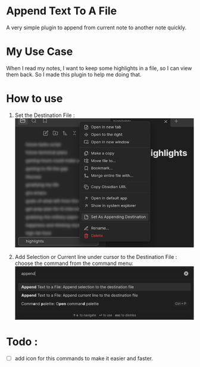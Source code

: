 # Append Text To A File
A very simple plugin to append from current note to another note quickly.

# My Use Case
When I read my notes, I want to keep some highlights in a file, so I can view them back. So I made this plugin to help me doing that.

# How to use 
1. Set the Destination File :
![set as destination](./assets/set-as.png)

2. Add Selection or Current line under cursor to the Destination File :
choose the command from the command menu:
![append commands](./assets/append-commands.png)

# Todo :
- [ ]  add icon for this commands to make it easier and faster.
